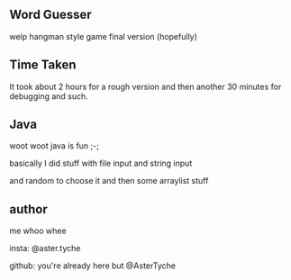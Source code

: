 ## Word Guesser
welp hangman style game final version (hopefully)

## Time Taken
It took about 2 hours for a rough version and then another 30 minutes for debugging and such.

## Java

woot woot java is fun ;-;

basically I did stuff with file input and string input 

and random to choose it and then some arraylist stuff

## author

me whoo whee

insta: @aster.tyche

github: you're already here but @AsterTyche
